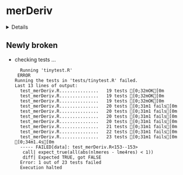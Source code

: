 # merDeriv

<details>

* Version: 0.2-4
* GitHub: https://github.com/nctingwang/merDeriv
* Source code: https://github.com/cran/merDeriv
* Date/Publication: 2022-03-11 23:30:05 UTC
* Number of recursive dependencies: 64

Run `revdep_details(, "merDeriv")` for more info

</details>

## Newly broken

*   checking tests ...
    ```
      Running 'tinytest.R'
     ERROR
    Running the tests in 'tests/tinytest.R' failed.
    Last 13 lines of output:
      test_merDeriv.R...............   19 tests [0;32mOK[0m 
      test_merDeriv.R...............   19 tests [0;32mOK[0m 
      test_merDeriv.R...............   19 tests [0;32mOK[0m 
      test_merDeriv.R...............   20 tests [0;31m1 fails[0m 
      test_merDeriv.R...............   20 tests [0;31m1 fails[0m 
      test_merDeriv.R...............   20 tests [0;31m1 fails[0m 
      test_merDeriv.R...............   20 tests [0;31m1 fails[0m 
      test_merDeriv.R...............   21 tests [0;31m1 fails[0m 
      test_merDeriv.R...............   22 tests [0;31m1 fails[0m 
      test_merDeriv.R...............   23 tests [0;31m1 fails[0m [0;34m1.4s[0m
      ----- FAILED[data]: test_merDeriv.R<153--153>
       call| expect_true(all(abs(nlmeres - lme4res) < 1))
       diff| Expected TRUE, got FALSE
      Error: 1 out of 23 tests failed
      Execution halted
    ```

